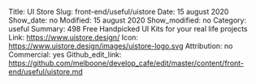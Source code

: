 Title: UI Store
Slug: front-end/useful/uistore
Date: 15 august 2020
Show_date: no
Modified: 15 august 2020
Show_modified: no
Category: useful
Summary: 498 Free Handpicked UI Kits for your real life projects
Link: https://www.uistore.design/
Icon: https://www.uistore.design/images/uistore-logo.svg
Attribution: no
Commercial: yes
Github_edit_link: https://github.com/melboone/develop_cafe/edit/master/content/front-end/useful/uistore.md